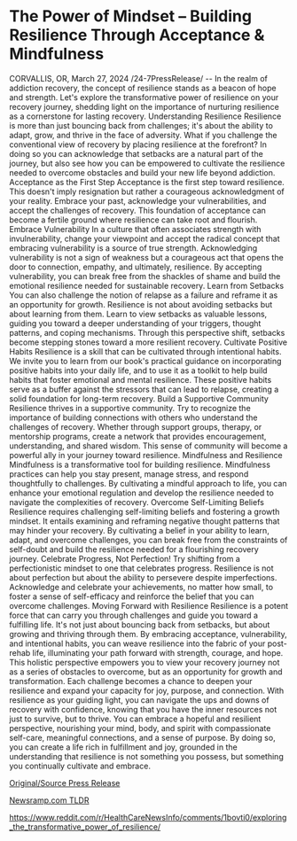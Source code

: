# The Power of Mindset – Building Resilience Through Acceptance & Mindfulness

CORVALLIS, OR, March 27, 2024 /24-7PressRelease/ -- In the realm of addiction recovery, the concept of resilience stands as a beacon of hope and strength. Let's explore the transformative power of resilience on your recovery journey, shedding light on the importance of nurturing resilience as a cornerstone for lasting recovery.  Understanding Resilience Resilience is more than just bouncing back from challenges; it's about the ability to adapt, grow, and thrive in the face of adversity. What if you challenge the conventional view of recovery by placing resilience at the forefront? In doing so you can acknowledge that setbacks are a natural part of the journey, but also see how you can be empowered to cultivate the resilience needed to overcome obstacles and build your new life beyond addiction.  Acceptance as the First Step Acceptance is the first step toward resilience. This doesn't imply resignation but rather a courageous acknowledgment of your reality. Embrace your past, acknowledge your vulnerabilities, and accept the challenges of recovery. This foundation of acceptance can become a fertile ground where resilience can take root and flourish.  Embrace Vulnerability In a culture that often associates strength with invulnerability, change your viewpoint and accept the radical concept that embracing vulnerability is a source of true strength. Acknowledging vulnerability is not a sign of weakness but a courageous act that opens the door to connection, empathy, and ultimately, resilience. By accepting vulnerability, you can break free from the shackles of shame and build the emotional resilience needed for sustainable recovery.  Learn from Setbacks You can also challenge the notion of relapse as a failure and reframe it as an opportunity for growth. Resilience is not about avoiding setbacks but about learning from them. Learn to view setbacks as valuable lessons, guiding you toward a deeper understanding of your triggers, thought patterns, and coping mechanisms. Through this perspective shift, setbacks become stepping stones toward a more resilient recovery.  Cultivate Positive Habits Resilience is a skill that can be cultivated through intentional habits. We invite you to learn from our book's practical guidance on incorporating positive habits into your daily life, and to use it as a toolkit to help build habits that foster emotional and mental resilience. These positive habits serve as a buffer against the stressors that can lead to relapse, creating a solid foundation for long-term recovery.  Build a Supportive Community Resilience thrives in a supportive community. Try to recognize the importance of building connections with others who understand the challenges of recovery. Whether through support groups, therapy, or mentorship programs, create a network that provides encouragement, understanding, and shared wisdom. This sense of community will become a powerful ally in your journey toward resilience.  Mindfulness and Resilience Mindfulness is a transformative tool for building resilience. Mindfulness practices can help you stay present, manage stress, and respond thoughtfully to challenges. By cultivating a mindful approach to life, you can enhance your emotional regulation and develop the resilience needed to navigate the complexities of recovery.  Overcome Self-Limiting Beliefs Resilience requires challenging self-limiting beliefs and fostering a growth mindset. It entails examining and reframing negative thought patterns that may hinder your recovery. By cultivating a belief in your ability to learn, adapt, and overcome challenges, you can break free from the constraints of self-doubt and build the resilience needed for a flourishing recovery journey.  Celebrate Progress, Not Perfection! Try shifting from a perfectionistic mindset to one that celebrates progress. Resilience is not about perfection but about the ability to persevere despite imperfections.  Acknowledge and celebrate your achievements, no matter how small, to foster a sense of self-efficacy and reinforce the belief that you can overcome challenges.  Moving Forward with Resilience Resilience is a potent force that can carry you through challenges and guide you toward a fulfilling life. It's not just about bouncing back from setbacks, but about growing and thriving through them. By embracing acceptance, vulnerability, and intentional habits, you can weave resilience into the fabric of your post-rehab life, illuminating your path forward with strength, courage, and hope.  This holistic perspective empowers you to view your recovery journey not as a series of obstacles to overcome, but as an opportunity for growth and transformation. Each challenge becomes a chance to deepen your resilience and expand your capacity for joy, purpose, and connection.  With resilience as your guiding light, you can navigate the ups and downs of recovery with confidence, knowing that you have the inner resources not just to survive, but to thrive.  You can embrace a hopeful and resilient perspective, nourishing your mind, body, and spirit with compassionate self-care, meaningful connections, and a sense of purpose. By doing so, you can create a life rich in fulfillment and joy, grounded in the understanding that resilience is not something you possess, but something you continually cultivate and embrace. 

[Original/Source Press Release](https://www.24-7pressrelease.com/press-release/509554/the-power-of-mindset-building-resilience-through-acceptance-mindfulness)
                    

[Newsramp.com TLDR](None) 

https://www.reddit.com/r/HealthCareNewsInfo/comments/1bovti0/exploring_the_transformative_power_of_resilience/